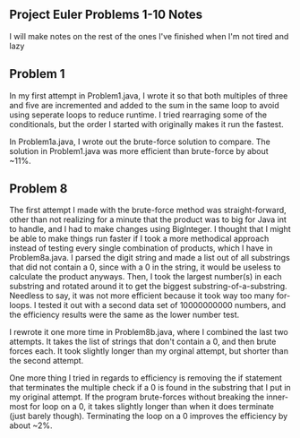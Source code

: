 Project Euler Problems 1-10 Notes
----------------------------------
I will make notes on the rest of the ones I've finished when I'm not tired and lazy

Problem 1
----------
In my first attempt in Problem1.java, I wrote it so that both multiples of three and five are incremented and added to the sum in the same loop to avoid using seperate loops to reduce runtime. I tried rearraging some of the conditionals, but the order I started with originally makes it run the fastest.

In Problem1a.java, I wrote out the brute-force solution to compare. The solution in Problem1.java was more efficient than brute-force by about ~11%.

Problem 8
----------
The first attempt I made with the brute-force method was straight-forward, other than not realizing for a minute that the product was to big for Java int to handle, and I had to make changes using BigInteger. I thought that I might be able to make things run faster if I took a more methodical approach instead of testing every single combination of products, which I have in Problem8a.java. I parsed the digit string and made a list out of all substrings that did not contain a 0, since with a 0 in the string, it would be useless to calculate the product anyways. Then, I took the largest number(s) in each substring and rotated around it to get the biggest substring-of-a-substring. Needless to say, it was not more efficient because it took way too many for-loops. I tested it out with a second data set of 10000000000 numbers, and the efficiency results were the same as the lower number test. 

I rewrote it one more time in Problem8b.java, where I combined the last two attempts. It takes the list of strings that don't contain a 0, and then brute forces each. It took slightly longer than my orginal attempt, but shorter than the second attempt.

One more thing I tried in regards to efficiency is removing the if statement that terminates the multiple check if a 0 is found in the substring that I put in my original attempt. If the program brute-forces without breaking the inner-most for loop on a 0, it takes slightly longer than when it does terminate (just barely though). Terminating the loop on a 0 improves the efficiency by about ~2%.